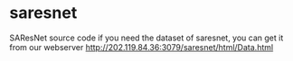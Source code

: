 # saresnet
SAResNet source code
if you need the dataset of saresnet, you can get it from our webserver http://202.119.84.36:3079/saresnet/html/Data.html
